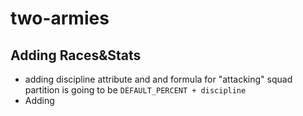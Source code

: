 # two-armies


## Adding Races&Stats
*  adding discipline attribute and and formula for "attacking" squad partition is going to be ```DEFAULT_PERCENT + discipline```
*  Adding